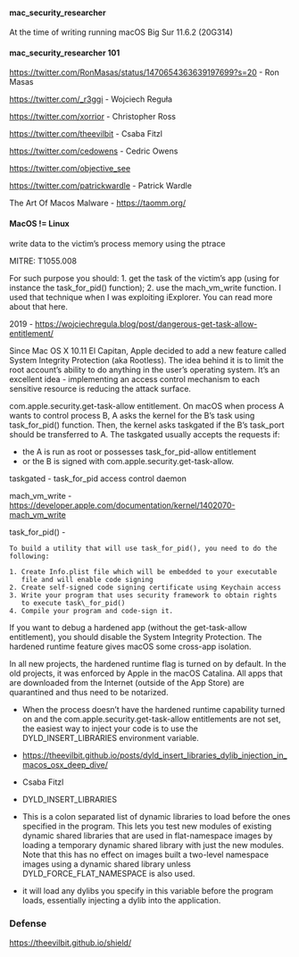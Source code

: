 #### mac_security_researcher

At the time of writing running macOS Big Sur 11.6.2 (20G314)

#### mac_security_researcher 101

https://twitter.com/RonMasas/status/1470654363639197699?s=20 - Ron Masas

https://twitter.com/_r3ggi - Wojciech Reguła

https://twitter.com/xorrior - Christopher Ross

https://twitter.com/theevilbit - Csaba Fitzl

https://twitter.com/cedowens - Cedric Owens

https://twitter.com/objective_see

https://twitter.com/patrickwardle - Patrick Wardle

The Art Of Macos Malware - https://taomm.org/


#### MacOS != Linux
write data to the victim’s process memory using the ptrace

MITRE: T1055.008

For such purpose you should: 1. get the task of the victim’s app (using for instance the task_for_pid() function); 2. use the mach_vm_write function. I used that technique when I was exploiting iExplorer. You can read more about that here.

2019 - https://wojciechregula.blog/post/dangerous-get-task-allow-entitlement/

Since Mac OS X 10.11 El Capitan, Apple decided to add a new feature called System Integrity Protection (aka Rootless). The idea behind it is to limit the root account’s ability to do anything in the user’s operating system. It’s an excellent idea - implementing an access control mechanism to each sensitive resource is reducing the attack surface.

com.apple.security.get-task-allow entitlement. On macOS when process A wants to control process B, A asks the kernel for the B’s task using task_for_pid() function. Then, the kernel asks taskgated if the B’s task_port should be transferred to A. The taskgated usually accepts the requests if:
- the A is run as root or possesses task_for_pid-allow entitlement
- or the B is signed with com.apple.security.get-task-allow.

taskgated - task_for_pid access control daemon

mach_vm_write - https://developer.apple.com/documentation/kernel/1402070-mach_vm_write

task_for_pid() -

```
To build a utility that will use task_for_pid(), you need to do the following:

1. Create Info.plist file which will be embedded to your executable 
   file and will enable code signing 
2. Create self-signed code signing certificate using Keychain access 
3. Write your program that uses security framework to obtain rights 
   to execute task\_for_pid() 
4. Compile your program and code-sign it.
```

If you want to debug a hardened app (without the get-task-allow entitlement), you should disable the System Integrity Protection. The hardened runtime feature gives macOS some cross-app isolation.

In all new projects, the hardened runtime flag is turned on by default. In the old projects, it was enforced by Apple in the macOS Catalina. All apps that are downloaded from the Internet (outside of the App Store) are quarantined and thus need to be notarized.

- When the process doesn’t have the hardened runtime capability turned on and the com.apple.security.get-task-allow entitlements are not set, the easiest way to inject your code is to use the DYLD_INSERT_LIBRARIES environment variable.

- https://theevilbit.github.io/posts/dyld_insert_libraries_dylib_injection_in_macos_osx_deep_dive/
- Csaba Fitzl


- DYLD_INSERT_LIBRARIES 
- This  is  a colon separated list of dynamic libraries to load before the ones specified in the program.  This lets you test new modules of existing dynamic shared libraries that are used in flat-namespace images by loading a temporary dynamic shared library with just the new modules. Note that this has no effect on images built a two-level  namespace  images  using  a  dynamic shared library unless DYLD_FORCE_FLAT_NAMESPACE is also used.

- it will load any dylibs you specify in this variable before the program loads, essentially injecting a dylib into the application.

### Defense

https://theevilbit.github.io/shield/












